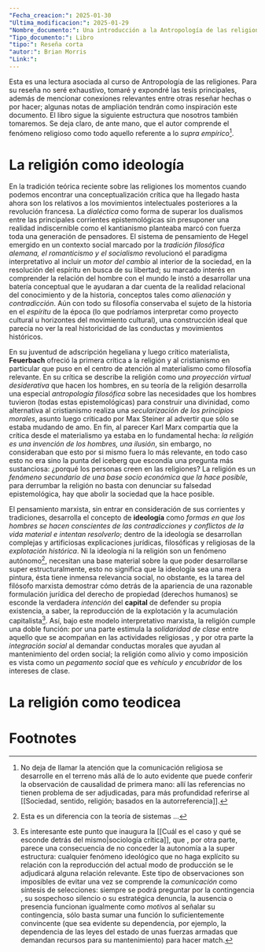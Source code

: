```yaml
---
"Fecha_creacion:": 2025-01-30
"Ultima_modificacion:": 2025-01-29
"Nombre_documento:": Una introducción a la Antropología de las religiones
"Tipo_documento:": Libro
"tipo:": Reseña corta
"autor:": Brian Morris
"Link:": 
---
```


Esta es una lectura asociada al curso de Antropología de las religiones. Para su reseña no seré exhaustivo, tomaré y expondré las tesis principales, además de mencionar conexiones relevantes entre otras reseñar hechas o por hacer; algunas notas de ampliación tendrán como inspiración este documento. El libro sigue la siguiente estructura que nosotros también tomaremos. Se deja claro, de ante mano, que el autor comprende el fenómeno religioso como todo aquello referente a lo *supra empírico*[^1]. 
# La religión como ideología
En la tradición teórica reciente sobre las religiones los momentos cuando podemos encontrar una conceptualización crítica que ha llegado hasta ahora son los relativos a los movimientos intelectuales posteriores a la revolución francesa. La *dialéctica* como forma de superar los dualismos entre las principales corrientes epistemológicas sin presuponer una realidad indiscernible como el kantianismo planteaba marcó con fuerza toda una generación de pensadores. El sistema de pensamiento de Hegel emergido en un contexto social marcado por la *tradición filosófica alemana, el romanticismo y el socialismo* revolucionó el paradigma interpretativo al incluir un *motor del cambio* al interior de la sociedad, en la resolución del espíritu en busca de su libertad; su marcado interés en comprender la relación del hombre con el mundo le instó a desarrollar una batería conceptual que le ayudaran a dar cuenta de la realidad relacional del conocimiento y de la historia, conceptos tales como *alienación* y *contradicción*. Aún con todo su filosofía conservaba el sujeto de la historia en el *espíritu* de la época (lo que podríamos interpretar como proyecto cultural u horizontes del movimiento cultural), una construcción ideal que parecía no ver la real historicidad de las conductas y movimientos históricos. 

En su juventud de adscripción hegeliana y luego crítico materialista, **Feuerbach** ofreció la primera crítica a la religión y al cristianismo en particular que puso en el centro de atención al materialismo como filosofía relevante. En su crítica se describe la religión como *una proyección virtual desiderativa* que hacen los hombres, en su teoría de la religión desarrolla una especial *antropología filosófica* sobre las necesidades que los hombres tuvieron (todas estas epistemológicas) para construir una divinidad, como alternativa al cristianismo realiza una *secularización de los principios morales*, asunto luego criticado por Max Steiner al advertir que sólo se estaba mudando de amo. En fin, al parecer Karl Marx compartía que la crítica desde el materialismo ya estaba en lo fundamental hecha: *la religión es una invención de los hombres, una ilusión*, sin embargo, no consideraban que esto por si mismo fuera lo más relevante, en todo caso esto no era sino la punta del iceberg que escondía una pregunta más sustanciosa: ¿porqué los personas creen en las religiones? La religión es un *fenómeno secundario de una base socio económica que la hace posible*, para derrumbar la religión no basta con denunciar su falsedad epistemológica, hay que abolir la sociedad que la hace posible. 

El pensamiento marxista, sin entrar en consideración de sus corrientes y tradiciones, desarrolla el concepto de **ideología** como *formas en que los hombres se hacen conscientes de las contradicciones y conflictos de la vida material e intentan resolverlo*; dentro de la ideología se desarrollan complejas y artificiosas explicaciones jurídicas, filosóficas y religiosas de la *explotación histórica*. Ni la ideología ni la religión son un fenómeno autónomo[^2], necesitan una base material sobre la que poder desarrollarse super estructuralmente, esto no significa que la ideología sea una mera pintura, ésta tiene inmensa relevancia social, no obstante, es la tarea del filósofo marxista demostrar cómo detrás de la apariencia de una razonable formulación jurídica del derecho de propiedad (derechos humanos) se esconde la verdadera *intención* del **capital** de defender su propia existencia, a saber, la reproducción de la explotación y la acumulación capitalista[^3]. Así, bajo este modelo interpretativo marxista, la religión cumple una doble función: por una parte estimula la *solidaridad de clase* entre aquello que se acompañan en las actividades religiosas , y por otra parte la *integración social* al demandar conductas morales que ayudan al mantenimiento del orden social; la religión como alivio y como imposición es vista como un *pegamento social* que es *vehículo y encubridor* de los intereses de clase.

# La religión como teodicea


 
# Footnotes

[^1]: No deja de llamar la atención que la comunicación religiosa se desarrolle en el terreno más allá de lo auto evidente que puede conferir la observación de causalidad de primera mano: allí las referencias no tienen problema de ser adjudicadas, para más profundidad referirse al [[Sociedad, sentido, religión; basados en la autorreferencia]]. 
[^2]: Esta es un diferencia con la teoría de sistemas … 
[^3]: Es interesante este punto que inaugura la [[Cuál es el caso y qué se esconde detrás del mismo|sociología crítica]], que , por otra parte, parece una consecuencia de no conceder la autonomía a la super estructura: cualquier fenómeno ideológico que no haga explícito su relación con la reproducción del actual modo de producción se le adjudicará alguna relación relevante. Este tipo de observaciones son imposibles de evitar una vez se comprende la *comunicación* como síntesis de selecciones: siempre se podrá preguntar por la contingencia , su sospechoso silencio o su estratégica denuncia, la ausencia o presencia funcionan igualmente como *motivos* al señalar su contingencia, sólo basta sumar una función lo suficientemente convincente (que sea evidente su dependencia, por ejemplo, la dependencia de las leyes del estado de unas fuerzas armadas que demandan recursos para su mantenimiento) para hacer match.  
